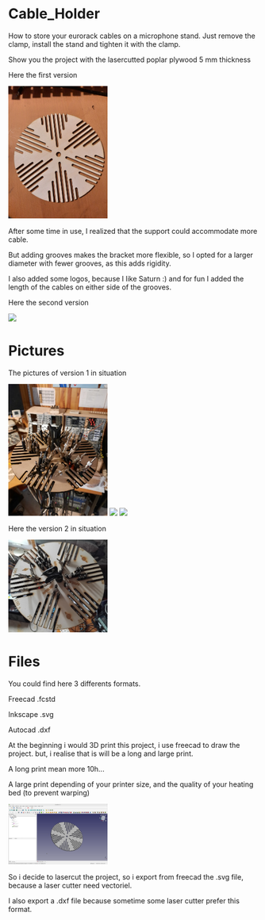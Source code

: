 # Cable_Holder

How to store your eurorack cables on a microphone stand.
Just remove the clamp, install the stand and tighten it with the clamp.

Show you the project with the lasercutted poplar plywood 5 mm thickness

Here the first version

<img src='Pictures/Cable_Holder_1.jpg' width='200px'/>


After some time in use, I realized that the support could accommodate more cable.

But adding grooves makes the bracket more flexible, so I opted for a larger diameter with fewer grooves, as this adds rigidity.

I also added some logos, because I like Saturn :) and for fun I added the length of the cables on either side of the grooves.

Here the second version

<img src='Pictures/Cable_Holder_V2_1.jpg' width='200px'/>

# Pictures

The pictures of version 1 in situation

<img src='Pictures/Cable_Holder_2.jpg' width='200px'/>

<img src='Pictures/Cable_Holder_3.jpg' width='200px'/>

<img src='Pictures/Cable_Holder_4.jpg' width='200px'/>

Here the version 2 in situation

<img src='Pictures/Cable_Holder_V2_2.jpg' width='200px'/>

# Files

You could find here 3 differents formats.

Freecad .fcstd

Inkscape .svg

Autocad .dxf


At the beginning i would 3D print this project, i use freecad to draw the project. but, i realise that is will be a long and large print. 

A long print mean more 10h...

A large print depending of your printer size, and the quality of your heating bed (to prevent warping)


<img src='Pictures/Freecad_Screenshot.png' width='200px'/>


So i decide to lasercut the project, so i export from freecad the .svg file, because a laser cutter need vectoriel.

I also export a .dxf file because sometime some laser cutter prefer this format.
